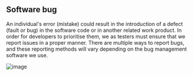 ## Software bug

An individual's error (mistake) could result in the introduction of a defect (fault or bug) in the software code or in another related work product. In order for developers to prioritise them, we as testers must ensure that we report issues in a proper manner. There are multiple ways to report bugs, and these reporting methods will vary depending on the bug management software we use.

![image](https://user-images.githubusercontent.com/121660086/211141242-424861d7-717e-4496-985f-cf26b4ce9160.png)
